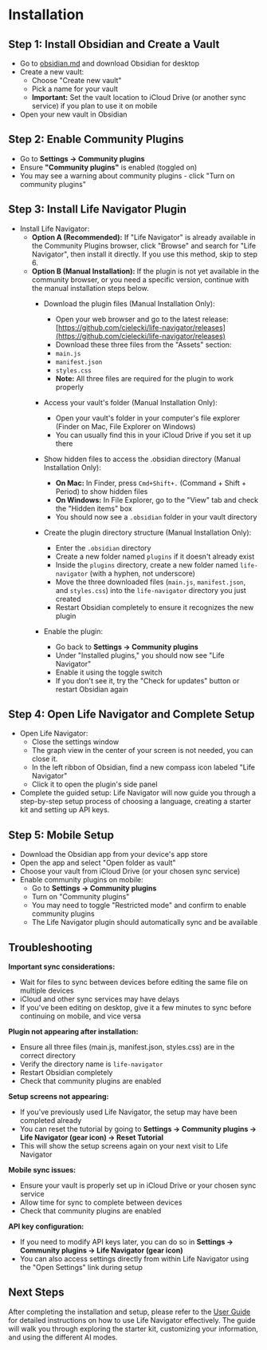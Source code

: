 # Installation

## Step 1: **Install Obsidian and Create a Vault**

- Go to [obsidian.md](https://obsidian.md/) and download Obsidian for desktop
- Create a new vault:
    - Choose "Create new vault"
    - Pick a name for your vault
    - **Important:** Set the vault location to iCloud Drive (or another sync service) if you plan to use it on mobile
- Open your new vault in Obsidian

## Step 2: **Enable Community Plugins**

- Go to **Settings → Community plugins** 
- Ensure **"Community plugins"** is enabled (toggled on)
- You may see a warning about community plugins - click "Turn on community plugins"

## Step 3: **Install Life Navigator Plugin**

- Install Life Navigator:
  - **Option A (Recommended):** If "Life Navigator" is already available in the Community Plugins browser, click "Browse" and search for "Life Navigator", then install it directly. If you use this method, skip to step 6.
  - **Option B (Manual Installation):** If the plugin is not yet available in the community browser, or you need a specific version, continue with the manual installation steps below.
    - Download the plugin files (Manual Installation Only):
        - Open your web browser and go to the latest release: [https://github.com/cielecki/life-navigator/releases](https://github.com/cielecki/life-navigator/releases)
        - Download these three files from the "Assets" section:
        - `main.js`
        - `manifest.json` 
        - `styles.css`
        - **Note:** All three files are required for the plugin to work properly

    - Access your vault's folder (Manual Installation Only):
        - Open your vault's folder in your computer's file explorer (Finder on Mac, File Explorer on Windows)
        - You can usually find this in your iCloud Drive if you set it up there

    - Show hidden files to access the .obsidian directory (Manual Installation Only):
        - **On Mac:** In Finder, press `Cmd+Shift+.` (Command + Shift + Period) to show hidden files
        - **On Windows:** In File Explorer, go to the "View" tab and check the "Hidden items" box
        - You should now see a `.obsidian` folder in your vault directory

    - Create the plugin directory structure (Manual Installation Only):
        - Enter the `.obsidian` directory
        - Create a new folder named `plugins` if it doesn't already exist
        - Inside the `plugins` directory, create a new folder named `life-navigator` (with a hyphen, not underscore)
        - Move the three downloaded files (`main.js`, `manifest.json`, and `styles.css`) into the `life-navigator` directory you just created
        - Restart Obsidian completely to ensure it recognizes the new plugin

    - Enable the plugin:
        - Go back to **Settings → Community plugins**
        - Under "Installed plugins," you should now see "Life Navigator"
        - Enable it using the toggle switch
        - If you don't see it, try the "Check for updates" button or restart Obsidian again

## Step 4: **Open Life Navigator and Complete Setup**

- Open Life Navigator:
    - Close the settings window
    - The graph view in the center of your screen is not needed, you can close it.
    - In the left ribbon of Obsidian, find a new compass icon labeled "Life Navigator"
    - Click it to open the plugin's side panel
- Complete the guided setup:
    Life Navigator will now guide you through a step-by-step setup process of choosing a language, creating a starter kit and setting up API keys.

## Step 5: **Mobile Setup**

- Download the Obsidian app from your device's app store
- Open the app and select "Open folder as vault"
- Choose your vault from iCloud Drive (or your chosen sync service)
- Enable community plugins on mobile:
    - Go to **Settings → Community plugins**
    - Turn on "Community plugins" 
    - You may need to toggle "Restricted mode" and confirm to enable community plugins
    - The Life Navigator plugin should automatically sync and be available

## Troubleshooting

**Important sync considerations:**
- Wait for files to sync between devices before editing the same file on multiple devices
- iCloud and other sync services may have delays
- If you've been editing on desktop, give it a few minutes to sync before continuing on mobile, and vice versa

**Plugin not appearing after installation:**
- Ensure all three files (main.js, manifest.json, styles.css) are in the correct directory
- Verify the directory name is `life-navigator`
- Restart Obsidian completely
- Check that community plugins are enabled

**Setup screens not appearing:**
- If you've previously used Life Navigator, the setup may have been completed already
- You can reset the tutorial by going to **Settings → Community plugins → Life Navigator (gear icon) → Reset Tutorial**
- This will show the setup screens again on your next visit to Life Navigator

**Mobile sync issues:**
- Ensure your vault is properly set up in iCloud Drive or your chosen sync service
- Allow time for sync to complete between devices
- Check that community plugins are enabled

**API key configuration:**
- If you need to modify API keys later, you can do so in **Settings → Community plugins → Life Navigator (gear icon)**
- You can also access settings directly from within Life Navigator using the "Open Settings" link during setup

## Next Steps

After completing the installation and setup, please refer to the [User Guide](user-guide.md) for detailed instructions on how to use Life Navigator effectively. The guide will walk you through exploring the starter kit, customizing your information, and using the different AI modes.
